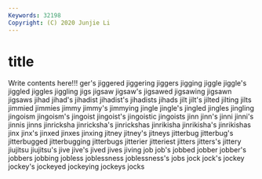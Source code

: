```yaml
---
Keywords: 32198
Copyright: (C) 2020 Junjie Li
---
```


# title

Write contents here!!!
ger's 
jiggered 
jiggering 
jiggers 
jigging 
jiggle 
jiggle's 
jiggled 
jiggles 
jiggling
jigs 
jigsaw 
jigsaw's 
jigsawed 
jigsawing 
jigsawn 
jigsaws 
jihad 
jihad's 
jihadist
jihadist's 
jihadists 
jihads 
jilt 
jilt's 
jilted 
jilting 
jilts 
jimmied 
jimmies
jimmy 
jimmy's 
jimmying 
jingle 
jingle's 
jingled 
jingles 
jingling 
jingoism 
jingoism's
jingoist 
jingoist's 
jingoistic 
jingoists 
jinn 
jinn's 
jinni 
jinni's 
jinnis 
jinns
jinricksha 
jinricksha's 
jinrickshas 
jinrikisha 
jinrikisha's 
jinrikishas 
jinx 
jinx's 
jinxed 
jinxes
jinxing 
jitney 
jitney's 
jitneys 
jitterbug 
jitterbug's 
jitterbugged 
jitterbugging 
jitterbugs 
jitterier
jitteriest 
jitters 
jitters's 
jittery 
jiujitsu 
jiujitsu's 
jive 
jive's 
jived 
jives
jiving 
job 
job's 
jobbed 
jobber 
jobber's 
jobbers 
jobbing 
jobless 
joblessness
joblessness's 
jobs 
jock 
jock's 
jockey 
jockey's 
jockeyed 
jockeying 
jockeys 
jocks
